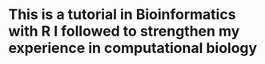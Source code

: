 # This is a tutorial in Bioinformatics with R I followed to strengthen my experience in computational biology
